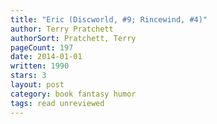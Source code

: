 ```yaml
---
title: "Eric (Discworld, #9; Rincewind, #4)"
author: Terry Pratchett
authorSort: Pratchett, Terry
pageCount: 197
date: 2014-01-01
written: 1990
stars: 3
layout: post
category: book fantasy humor
tags: read unreviewed
---
```

